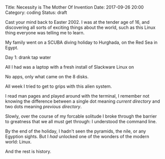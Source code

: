 Title: Necessity is The Mother Of Invention
Date: 2017-09-26 20:00
Category: coding
Status: draft

Cast your mind back to Easter 2002. I was at the tender age of 16, and discovering all sorts of exciting things about the world, such as this Linux thing everyone was telling me to learn.

My family went on a SCUBA diving holiday to Hurghada, on the Red Sea in Egypt.

Day 1: drank tap water

All I had was a laptop with a fresh install of Slackware Linux on

No apps, only what came on the 8 disks.

All week I tried to get to grips with this alien system.

I read man pages and played around with the terminal, I remember not knowing the difference between a single dot meaning _current directory_ and two dots meaning _previous directory_.

Slowly, over the course of my forcable solitude I broke through the barrier to greatness that we all must get through: I understood the command line.

By the end of the holiday, I hadn't seen the pyramids, the nile, or any Egyption sights. But I *had* unlocked one of the wonders of the modern world: Linux.

And the rest is history.